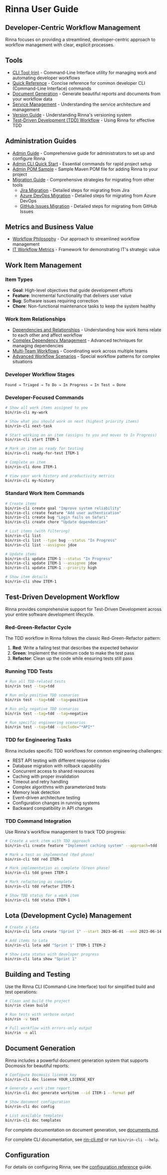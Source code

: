 <!-- Copyright (c) 2025 [Eric C. Mumford](https://github.com/heymumford) [@heymumford] -->

# Rinna User Guide

## Developer-Centric Workflow Management

Rinna focuses on providing a streamlined, developer-centric approach to workflow management with clear, explicit processes.

## Tools

- [CLI Tool (rin)](rin-cli.md) - Command-Line Interface utility for managing work and automating developer workflows
- [Quick Reference](rin-quick-reference.md) - Concise reference for common developer CLI (Command-Line Interface) commands
- [Document Generation](documents.md) - Generate beautiful reports and documents from your workflow data
- [Service Management](service-management.md) - Understanding the service architecture and management
- [Version Guide](version-guide.md) - Understanding Rinna's versioning system
- [Test-Driven Development (TDD) Workflow](#test-driven-development-workflow) - Using Rinna for effective TDD

## Administration Guides

- [Admin Guide](admin-guide.md) - Comprehensive guide for administrators to set up and configure Rinna
- [Admin CLI Quick Start](admin-cli-quickstart.md) - Essential commands for rapid project setup
- [Admin POM Sample](admin-pom-sample.xml) - Sample Maven POM file for adding Rinna to your project
- [Migration Guide](migration/README.md) - Comprehensive strategies for migrating from other tools
  - [Jira Migration](migration/jira-migration.md) - Detailed steps for migrating from Jira
  - [Azure DevOps Migration](migration/azure-devops-migration.md) - Detailed steps for migrating from Azure DevOps
  - [GitHub Issues Migration](migration/github-issues-migration.md) - Detailed steps for migrating from GitHub Issues

## Metrics and Business Value

- [Workflow Philosophy](workflow-philosophy.md) - Our approach to streamlined workflow management
- [IT Workflow Metrics](metrics/it-workflow-metrics.md) - Framework for demonstrating IT's strategic value

## Work Item Management

### Item Types

- **Goal**: High-level objectives that guide development efforts
- **Feature**: Incremental functionality that delivers user value
- **Bug**: Software issues requiring correction
- **Chore**: Non-functional maintenance tasks to keep the system healthy

### Work Item Relationships

- [Dependencies and Relationships](work-item-relationships.md) - Understanding how work items relate to each other and affect workflow
- [Complex Dependency Management](complex-dependency-management.md) - Advanced techniques for managing dependencies
- [Multi-Team Workflows](multi-team-workflows.md) - Coordinating work across multiple teams
- [Advanced Workflow Scenarios](advanced-workflow-scenarios.md) - Special workflow patterns for complex situations

### Developer Workflow Stages

```
Found → Triaged → To Do → In Progress → In Test → Done
```

### Developer-Focused Commands

```bash
# Show all work items assigned to you
bin/rin-cli my-work

# Show what you should work on next (highest priority items)
bin/rin-cli next-task

# Start working on an item (assigns to you and moves to In Progress)
bin/rin-cli start ITEM-1

# Mark an item as ready for testing
bin/rin-cli ready-for-test ITEM-1

# Complete an item
bin/rin-cli done ITEM-1

# View your work history and productivity metrics
bin/rin-cli my-history
```

### Standard Work Item Commands

```bash
# Create items
bin/rin-cli create goal "Improve system reliability"
bin/rin-cli create feature "Add user authentication"
bin/rin-cli create bug "Login fails on Safari"
bin/rin-cli create chore "Update dependencies"

# List items (with filtering)
bin/rin-cli list
bin/rin-cli list --type bug --status "In Progress"
bin/rin-cli list --assignee jdoe

# Update items
bin/rin-cli update ITEM-1 --status "In Progress"
bin/rin-cli update ITEM-1 --assignee jdoe
bin/rin-cli update ITEM-1 --priority high

# Show item details
bin/rin-cli show ITEM-1
```

## Test-Driven Development Workflow

Rinna provides comprehensive support for Test-Driven Development across your entire software development lifecycle.

### Red-Green-Refactor Cycle

The TDD workflow in Rinna follows the classic Red-Green-Refactor pattern:

1. **Red**: Write a failing test that describes the expected behavior
2. **Green**: Implement the minimum code to make the test pass
3. **Refactor**: Clean up the code while ensuring tests still pass

### Running TDD Tests

```bash
# Run all TDD-related tests
bin/rin test --tag=tdd

# Run only positive TDD scenarios
bin/rin test --tag=tdd --tag=positive

# Run only negative TDD scenarios
bin/rin test --tag=tdd --tag=negative

# Run specific engineering scenarios
bin/rin test --tag=tdd --include="*API*"
```

### TDD for Engineering Tasks

Rinna includes specific TDD workflows for common engineering challenges:

- REST API testing with different response codes
- Database migration with rollback capability
- Concurrent access to shared resources
- Caching with proper invalidation
- Timeout and retry handling
- Complex algorithms with parameterized tests
- Memory leak detection
- Event-driven architecture testing
- Configuration changes in running systems
- Backward compatibility in API changes

### TDD Command Integration

Use Rinna's workflow management to track TDD progress:

```bash
# Create a work item with TDD approach
bin/rin-cli create feature "Implement caching system" --approach=tdd

# Mark a test as implemented (Red phase)
bin/rin-cli tdd red ITEM-1 

# Mark implementation as complete (Green phase)
bin/rin-cli tdd green ITEM-1

# Mark refactoring as complete
bin/rin-cli tdd refactor ITEM-1

# Show TDD status for a work item
bin/rin-cli tdd status ITEM-1
```

## Lota (Development Cycle) Management

```bash
# Create a Lota
bin/rin-cli lota create "Sprint 1" --start 2023-06-01 --end 2023-06-14

# Add items to Lota
bin/rin-cli lota add "Sprint 1" ITEM-1 ITEM-2

# Show Lota status with developer progress
bin/rin-cli lota show "Sprint 1"
```

## Building and Testing

Use the Rinna CLI (Command-Line Interface) tool for simplified build and test operations:

```bash
# Clean and build the project
bin/rin clean build

# Run tests with verbose output
bin/rin -v test

# Full workflow with errors-only output
bin/rin -e all
```

## Document Generation

Rinna includes a powerful document generation system that supports Docmosis for beautiful reports:

```bash
# Configure Docmosis license key
bin/rin-cli doc license YOUR_LICENSE_KEY

# Generate a work item report
bin/rin-cli doc generate workitem --id ITEM-1 --format pdf

# Show document configuration
bin/rin-cli doc config

# List available templates
bin/rin-cli doc templates
```

For complete documentation on document generation, see [documents.md](documents.md).

For complete CLI documentation, see [rin-cli.md](rin-cli.md) or run `bin/rin-cli --help`.

## Configuration

For details on configuring Rinna, see the [configuration reference](configuration-reference.md) guide.